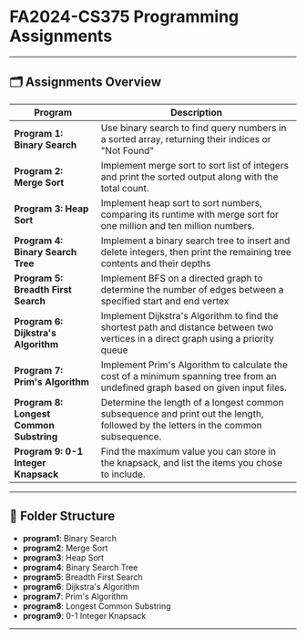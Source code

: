 # FA2024-CS375 Programming Assignments

---

## 🗂️ Assignments Overview

| **Program**                  | **Description**                                                                                           |
|------------------------------|-----------------------------------------------------------------------------------------------------------|
| **Program 1: Binary Search** | Use binary search to find query numbers in a sorted array, returning their indices or "Not Found" |
| **Program 2: Merge Sort**    | Implement merge sort to sort list of integers and print the sorted output along with the total count.|
| **Program 3: Heap Sort**     | Implement heap sort to sort numbers, comparing its runtime with merge sort for one million and ten million numbers. |
| **Program 4: Binary Search Tree** | Implement a binary search tree to insert and delete integers, then print the remaining tree contents and their depths|
| **Program 5: Breadth First Search** | Implement BFS on a directed graph to determine the number of edges between a specified start and end vertex |
| **Program 6: Dijkstra's Algorithm** | Implement Dijkstra's Algorithm to find the shortest path and distance between two vertices in a direct graph using a priority queue |
| **Program 7: Prim's Algorithm** | Implement Prim's Algorithm to calculate the cost of a minimum spanning tree from an undefined graph based on given input files.|
| **Program 8: Longest Common Substring** | Determine the length of a longest common subsequence and print out the length, followed by the letters in the common subsequence.|
| **Program 9: 0-1 Integer Knapsack**| Find the maximum value you can store in the knapsack, and list the items you chose to include.|

---

## 📁 Folder Structure

- **program1**: Binary Search
- **program2**: Merge Sort
- **program3**: Heap Sort
- **program4**: Binary Search Tree
- **program5**: Breadth First Search
- **program6**: Dijkstra's Algorithm
- **program7**: Prim's Algorithm
- **program8**: Longest Common Substring
- **program9**: 0-1 Integer Knapsack

---


